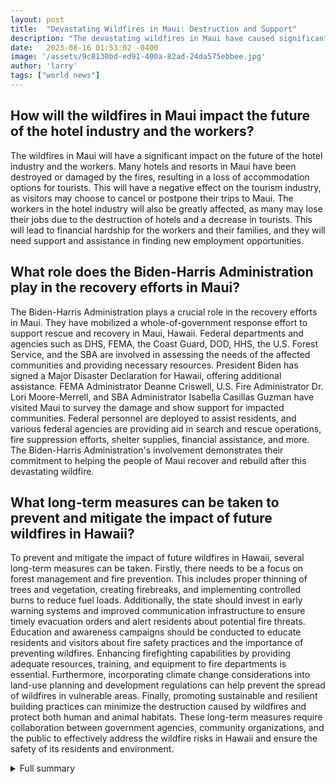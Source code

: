 ```yaml
---
layout: post
title:  "Devastating Wildfires in Maui: Destruction and Support"
description: "The devastating wildfires in Maui have caused significant destruction and loss of life. Evacuation efforts are ongoing, and airlines are accommodating travelers with flexibility. Charities and organizations are working to support the affected communities."
date:   2023-08-16 01:53:02 -0400
image: '/assets/9c8130bd-ed91-400a-82ad-24da575ebbee.jpg'
author: 'larry'
tags: ["world news"]
---
```


## How will the wildfires in Maui impact the future of the hotel industry and the workers?
The wildfires in Maui will have a significant impact on the future of the hotel industry and the workers. Many hotels and resorts in Maui have been destroyed or damaged by the fires, resulting in a loss of accommodation options for tourists. This will have a negative effect on the tourism industry, as visitors may choose to cancel or postpone their trips to Maui. The workers in the hotel industry will also be greatly affected, as many may lose their jobs due to the destruction of hotels and a decrease in tourists. This will lead to financial hardship for the workers and their families, and they will need support and assistance in finding new employment opportunities.

## What role does the Biden-Harris Administration play in the recovery efforts in Maui?
The Biden-Harris Administration plays a crucial role in the recovery efforts in Maui. They have mobilized a whole-of-government response effort to support rescue and recovery in Maui, Hawaii. Federal departments and agencies such as DHS, FEMA, the Coast Guard, DOD, HHS, the U.S. Forest Service, and the SBA are involved in assessing the needs of the affected communities and providing necessary resources. President Biden has signed a Major Disaster Declaration for Hawaii, offering additional assistance. FEMA Administrator Deanne Criswell, U.S. Fire Administrator Dr. Lori Moore-Merrell, and SBA Administrator Isabella Casillas Guzman have visited Maui to survey the damage and show support for impacted communities. Federal personnel are deployed to assist residents, and various federal agencies are providing aid in search and rescue operations, fire suppression efforts, shelter supplies, financial assistance, and more. The Biden-Harris Administration's involvement demonstrates their commitment to helping the people of Maui recover and rebuild after this devastating wildfire.

## What long-term measures can be taken to prevent and mitigate the impact of future wildfires in Hawaii?
To prevent and mitigate the impact of future wildfires in Hawaii, several long-term measures can be taken. Firstly, there needs to be a focus on forest management and fire prevention. This includes proper thinning of trees and vegetation, creating firebreaks, and implementing controlled burns to reduce fuel loads. Additionally, the state should invest in early warning systems and improved communication infrastructure to ensure timely evacuation orders and alert residents about potential fire threats. Education and awareness campaigns should be conducted to educate residents and visitors about fire safety practices and the importance of preventing wildfires. Enhancing firefighting capabilities by providing adequate resources, training, and equipment to fire departments is essential. Furthermore, incorporating climate change considerations into land-use planning and development regulations can help prevent the spread of wildfires in vulnerable areas. Finally, promoting sustainable and resilient building practices can minimize the destruction caused by wildfires and protect both human and animal habitats. These long-term measures require collaboration between government agencies, community organizations, and the public to effectively address the wildfire risks in Hawaii and ensure the safety of its residents and environment.


<details>
        <summary>Full summary</summary>
<p>The devastating wildfires in Maui have caused significant destruction and loss of life. Evacuation efforts are ongoing, and airlines are accommodating travelers with flexibility. Charities and organizations are working to support the affected communities.</p>
<p>The wildfires in Maui have been mostly contained as of Thursday morning. Periodic flare-ups are still occurring in some areas. The fires erupted suddenly on Tuesday night, fueled by strong winds from a distant hurricane. At least 36 people have died in the fires. Three active fires were still burning late Wednesday night. A mass evacuation effort is underway to get tourists and non-essential visitors off the island. Airlines are waiving change fees and fare differences to allow travelers to change their Maui-bound flights. Charities and organizations are mobilizing to provide resources to victims of the wildfires.</p>
<p>At least 106 people have died in the wildfires, making them the deadliest natural disaster in state history. The blazes spread rapidly due to very dry conditions and powerful winds. Much of the historic town of Lahaina has been destroyed, and thousands of residential and commercial buildings have been burned to the ground. Dozens of people have been confirmed dead, with even more missing.</p>
<p>More than 90 people have died in the wake of wildfires burning in Hawaii. Officials have not announced a cause, though power lines probably caused the first reported fire. The spread of flammable nonnative grasses combined with hurricane-stoked winds could have been factors. The influence of climate change appears indirect. Fires burned across multiple Hawaiian islands. The town of Lahaina on the island of Maui has suffered widespread damage. Historical landmarks across the island are in danger. Thousands of residents and visitors have been forced to evacuate. Many organizations are accepting donations to assist those affected by the wildfires.</p>
<p>The effects of wildfires on humans and animals cannot be underestimated. Wildfires have become more prevalent and destructive over the past 50 years. Carbon monoxide exposure is a potential danger during wildfires. Inhaling wildfire smoke can cause inflammation and worsen existing health conditions. Wildfires can have negative impacts on mental health. Wildlife is also significantly affected by wildfires. Physical injuries and smoke inhalation are life-threatening for animals. Water pollution from wildfire runoff can harm aquatic life. Habitat loss is a major consequence for wildlife after a fire. Being aware of your surroundings and learning about local wildlife can help minimize the negative effects of wildfires.</p>
<p>In an exclusive interview, Kekoa McClellan, representing hotel industries in Maui, discussed the future of the hotel industry and the workers' situation after the deadly fires. The Biden-Harris Administration has mobilized a whole-of-government response effort to support rescue and recovery in Maui, Hawaii. Federal departments and agencies including DHS, FEMA, the Coast Guard, DOD, HHS, the U.S. Forest Service, and the SBA are involved in assessing needs and providing resources. President Biden signed a Major Disaster Declaration for Hawaii and offered additional assistance. FEMA Administrator Deanne Criswell, U.S. Fire Administrator Dr. Lori Moore-Merrell, and SBA Administrator Isabella Casillas Guzman surveyed the damage and showed support for impacted communities. Federal personnel are deployed to Maui to assist residents. The U.S. Coast Guard, U.S. Navy, and U.S. Army have provided support for search and rescue operations and fire suppression efforts. FEMA has deployed Urban Search and Rescue personnel and provided meals, water, cots, blankets, and shelter supplies to the county government. FEMA has authorized Critical Needs Assistance, providing a one-time payment of $700 per household for displaced residents' critical needs. The Small Business Administration is making low-interest Federal disaster loans available to businesses, homeowners, renters, and nonprofits. The Department of Agriculture's Food and Nutrition Service approved impacted Child Nutrition Programs and Supplemental Nutrition Assistance Program benefits in Hawaii. The American Red Cross and Maui County are providing support at shelters, and FEMA Disaster Survivor Assistance Teams are helping people register for Federal assistance. The Department of Health and Human Services approved a Public Health Emergency and deployed Disaster Mortuary Operational Response Teams to assist the state. Voluntary Organizations Active in Disasters (VOADs) are providing emergency assistance to survivors. The U.S. Army Corps of Engineers is assisting with road clearance, electric service stabilization, and hazardous waste removal. The U.S. Forest Service and U.S. Fire Administration are working with state and local partners to extinguish the fires and support firefighting personnel. The Department of Defense, through U.S. INDOPACOM, is providing assistance with supply movement and fire suppression activities. U.S. INDOPACOM is also moving response command and control personnel to Maui.</p>
<p>This devastating wildfire in Maui has left a trail of destruction and loss, but amidst the chaos, the resilience and unity of the community shine through. The efforts of first responders, charities, organizations, and the federal government are crucial in providing support and resources to those affected. As the recovery process continues, the people of Maui will come together to rebuild and heal from this tragedy.</p>
</details>